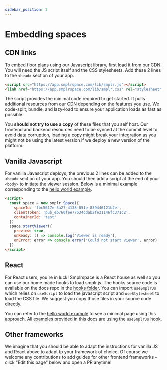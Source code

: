 ```yaml
---
sidebar_position: 2
---
```


# Embedding spaces

## CDN links

To embed floor plans using our Javascript library, first load it from our CDN. You will need the JS script itself and the CSS stylesheets. Add these 2 lines to the `<head>` section of your app.

```html
<script src="https://app.smplrspace.com/lib/smplr.js"></script>
<link href="https://app.smplrspace.com/lib/smplr.css" rel="stylesheet" />
```

The script provides the minimal code required to get started. It pulls additional resources from our CDN depending on the features you use. We code-split, bundle, and lazy-load to ensure your application loads as fast as possible.

You **should not try to use a copy** of these files that you self host. Our frontend and backend resources need to be synced at the commit level to avoid data corruption, loading a copy might break your integration as you might not be using the latest version if we deploy a new version of the platform.

## Vanilla Javascript

For vanilla Javascript deploys, the previous 2 lines can be added to the `<head>` section of your app. You should then add a script at the end of your `<body>` to initiate the viewer session. Below is a minimal example corresponding to the [hello world example](/examples/hello-world).

```html
<script>
  const space = new smplr.Space({
    spaceId: 'fbc5617e-5a27-4138-851e-839446121b2e',
    clientToken: 'pub_eb760fee77634cdab2fe31146fc371c2',
    containerId: 'test'
  })
  space.startViewer({
    preview: true,
    onReady: () => console.log('Viewer is ready'),
    onError: error => console.error('Could not start viewer', error)
  })
</script>
```

## React

For React users, you're in luck! Smplrspace is a React house as well so you can use our home made hooks to load smplr.js. The hooks source code is available on the docs repo in the [hooks folder](https://github.com/smplrspace/docs/tree/main/src/hooks). You can import `useSmplrJs` which relies on `useScript` to load the javascript script and `useStylesheet` to load the CSS file. We suggest you copy those files in your source code directly.

You can refer to the [hello world example](/examples/hello-world) to see a minimal page using this approach. All [examples](/examples) provided in this docs are using the `useSmplrJs` hook.

## Other frameworks

We imagine that you should be able to adapt the instructions for vanilla JS and React above to adapt tp your framework of choice. Of course we welcome any contributions to add guides for other frontend frameworks – click "Edit this page" below and open a PR anytime!

